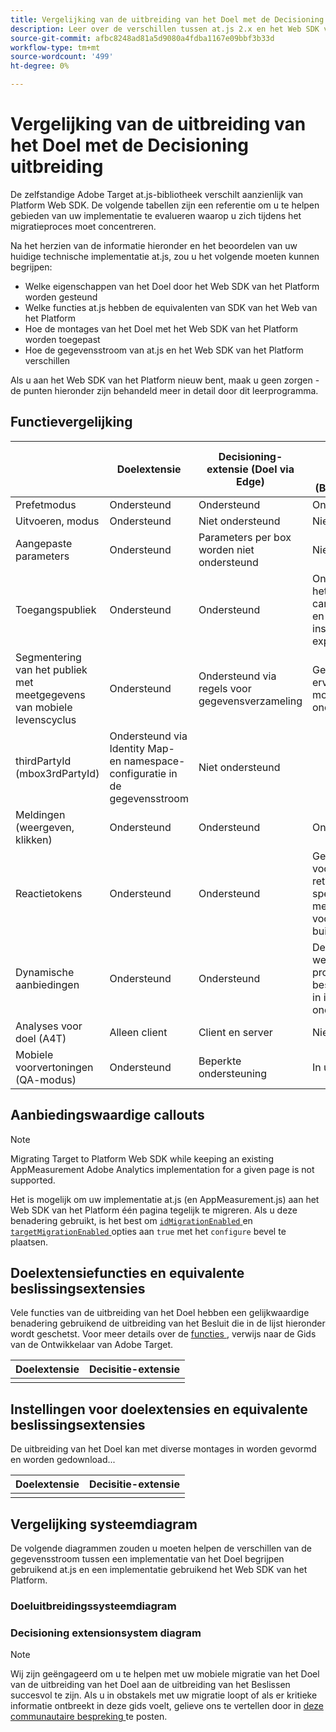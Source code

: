 ```yaml
---
title: Vergelijking van de uitbreiding van het Doel met de Decisioning uitbreiding
description: Leer over de verschillen tussen at.js 2.x en het Web SDK van het Platform met inbegrip van eigenschappen, functies, montages, en gegevensstroom.
source-git-commit: afbc8248ad81a5d9080a4fdba1167e09bbf3b33d
workflow-type: tm+mt
source-wordcount: '499'
ht-degree: 0%

---
```


# Vergelijking van de uitbreiding van het Doel met de Decisioning uitbreiding

De zelfstandige Adobe Target at.js-bibliotheek verschilt aanzienlijk van Platform Web SDK. De volgende tabellen zijn een referentie om u te helpen gebieden van uw implementatie te evalueren waarop u zich tijdens het migratieproces moet concentreren.

Na het herzien van de informatie hieronder en het beoordelen van uw huidige technische implementatie at.js, zou u het volgende moeten kunnen begrijpen:

- Welke eigenschappen van het Doel door het Web SDK van het Platform worden gesteund
- Welke functies at.js hebben de equivalenten van SDK van het Web van het Platform
- Hoe de montages van het Doel met het Web SDK van het Platform worden toegepast
- Hoe de gegevensstroom van at.js en het Web SDK van het Platform verschillen

Als u aan het Web SDK van het Platform nieuw bent, maak u geen zorgen - de punten hieronder zijn behandeld meer in detail door dit leerprogramma.

## Functievergelijking

| | Doelextensie | Decisioning-extensie (Doel via Edge) | AJO Code-based Ervaringen (Berichten SDK) |
|---|---|---|---|
| Prefetmodus | Ondersteund | Ondersteund | Ondersteund |
| Uitvoeren, modus | Ondersteund | Niet ondersteund | Niet ondersteund |
| Aangepaste parameters | Ondersteund | Parameters per box worden niet ondersteund | Niet ondersteund |
| Toegangspubliek | Ondersteund | Ondersteund | Ondersteund via het campagnepubliek en holdout-instellingen voor experimenten |
| Segmentering van het publiek met meetgegevens van mobiele levenscyclus | Ondersteund | Ondersteund via regels voor gegevensverzameling | Gericht op ervaring wordt momenteel niet ondersteund |
| thirdPartyId (mbox3rdPartyId) | Ondersteund via Identity Map- en namespace-configuratie in de gegevensstroom | Niet ondersteund |
| Meldingen (weergeven, klikken) | Ondersteund | Ondersteund | Ondersteund |
| Reactietokens | Ondersteund | Ondersteund | Geen equivalent voor het retourneren van specifieke metagegevens voor campagne buiten de inhoud |
| Dynamische aanbiedingen | Ondersteund | Ondersteund | De symbolische weergave van profiel- en beslissingsitems in inhoud wordt ondersteund |
| Analyses voor doel (A4T) | Alleen client | Client en server | Niet ondersteund |
| Mobiele voorvertoningen (QA-modus) | Ondersteund | Beperkte ondersteuning | In uitvoering |



## Aanbiedingswaardige callouts

>[!NOTE]
>
>Migrating Target to Platform Web SDK while keeping an existing AppMeasurement Adobe Analytics implementation for a given page is not supported.
>
> Het is mogelijk om uw implementatie at.js (en AppMeasurement.js) aan het Web SDK van het Platform één pagina tegelijk te migreren. Als u deze benadering gebruikt, is het best om [`idMigrationEnabled` ](https://experienceleague.adobe.com/docs/experience-platform/edge/fundamentals/configuring-the-sdk.html#id-migration-enabled) en [`targetMigrationEnabled` ](https://experienceleague.adobe.com/docs/experience-platform/edge/fundamentals/configuring-the-sdk.html#targetMigrationEnabled) opties aan `true` met het `configure` bevel te plaatsen.

## Doelextensiefuncties en equivalente beslissingsextensies

Vele functies van de uitbreiding van het Doel hebben een gelijkwaardige benadering gebruikend de uitbreiding van het Besluit die in de lijst hieronder wordt geschetst. Voor meer details over de [ functies ](https://developer.adobe.com/target/implement/client-side/atjs/atjs-functions/atjs-functions/), verwijs naar de Gids van de Ontwikkelaar van Adobe Target.

| Doelextensie | Decisitie-extensie |
| --- | --- | 
| |  |

## Instellingen voor doelextensies en equivalente beslissingsextensies

De uitbreiding van het Doel kan met diverse montages in worden gevormd en worden gedownload...

| Doelextensie | Decisitie-extensie |
| --- | --- | 
| |  |


## Vergelijking systeemdiagram

De volgende diagrammen zouden u moeten helpen de verschillen van de gegevensstroom tussen een implementatie van het Doel begrijpen gebruikend at.js en een implementatie gebruikend het Web SDK van het Platform.

### Doeluitbreidingssysteemdiagram



### Decisioning extensionsystem diagram




>[!NOTE]
>
>Wij zijn geëngageerd om u te helpen met uw mobiele migratie van het Doel van de uitbreiding van het Doel aan de uitbreiding van het Beslissen succesvol te zijn. Als u in obstakels met uw migratie loopt of als er kritieke informatie ontbreekt in deze gids voelt, gelieve ons te vertellen door in [ deze communautaire bespreking ](https://experienceleaguecommunities.adobe.com/t5/adobe-experience-platform-data/tutorial-discussion-migrate-target-from-at-js-to-web-sdk/m-p/575587#M463) te posten.
